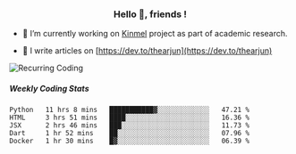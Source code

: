 <h3 align="center">Hello 👋, friends !</h3>

- 🔭 I’m currently working on [Kinmel](https://github.com/thearjun/kinmel) project as part of academic research.

- 📝 I write articles on [https://dev.to/thearjun](https://dev.to/thearjun)

![Recurring Coding](https://i.ibb.co/Pr59J3x/cn0fspdwpg4a0wmlsnjr.webp)


##### Weekly Coding Stats
<!--START_SECTION:waka-->
```text
Python   11 hrs 8 mins   ███████████▓░░░░░░░░░░░░░   47.21 % 
HTML     3 hrs 51 mins   ████░░░░░░░░░░░░░░░░░░░░░   16.36 % 
JSX      2 hrs 46 mins   ███░░░░░░░░░░░░░░░░░░░░░░   11.73 % 
Dart     1 hr 52 mins    ██░░░░░░░░░░░░░░░░░░░░░░░   07.96 % 
Docker   1 hr 30 mins    █▓░░░░░░░░░░░░░░░░░░░░░░░   06.39 % 
```
<!--END_SECTION:waka-->
